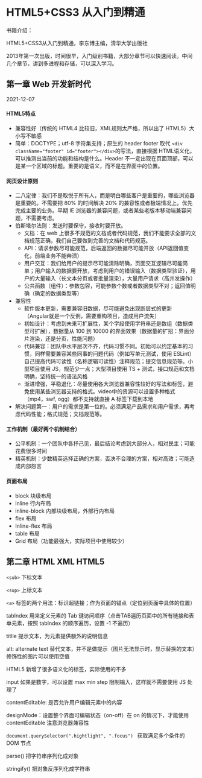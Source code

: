 # HTML5+CSS3 从入门到精通

书籍介绍：

HTML5+CSS3从入门到精通，李东博主编，清华大学出版社

2013年第一次出版，时间很早，入门级别书籍，大部分章节可以快速阅读。中间几个章节，讲到多进程和存储，可以深入学习。



## 第一章 Web 开发新时代

2021-12-07

#### HTML5特点

- 兼容性好（传统的 HTML4 比较旧，XML规则太严格，所以出了 HTML5）大小写不敏感
- 简单：DOCTYPE；utf-8 字符集支持；原生的 header footer 取代 `<div className="footer" id="footer"></div>`的写法，直接根据 HTML语义化，可以推测出当前的功能和结构是什么。Header 不一定出现在页面顶部，可以是某一个区域的标题。重要的是语义，而不是在界面中的位置。

#### 网页设计原则

- 二八定律：我们不是取悦于所有人，而是明白哪些客户是重要的，哪些浏览器是重要的。不需要把 80% 的时间解决 20% 的兼容性或者极端情况上。优先完成主要的业务。早期 IE 浏览器的兼容问题，或者某些老版本移动端兼容问题，不需要考虑。
- 伯斯塔尔法则：发送时要保守，接收时要开放。
  - 文档：在 web 上很多不规范的文档或者代码规范，我们不能要求全部的文档规范正确，我们自己要做到完善的文档和代码规范。
  - API：请求参数尽可能规范，后端返回的数据尽可能开放（API返回值变化，前端业务不能奔溃）
  - 用户交互：我们给用户的提示尽可能清除明确，页面交互逻辑尽可能简单；用户输入的数据要开放，考虑到用户的错误输入（数据类型验证），用户的大量输入（长文本分页或者批量渲染），大量用户请求（高并发操作）
  - 公共函数（组件）：参数包容，可能参数个数或者数据类型不对；返回值明确（确定的数据类型等）
- 兼容性
  - 软件版本更新，需要兼容旧数据，尽可能避免出现断层式的更新（Angular就是一个反例，需要重构项目，造成用户流失）
  - 初始设计：考虑到未来可扩展性，某个字段使用字符串还是数组（数据类型可扩展），数据量从 100 到 10000 的界面效果（数据量的扩招：界面分片渲染，还是分页，性能问题）
  - 代码兼容：团队中水平层次不齐，代码习惯不同。初始可以约定基本的习惯，同样需要兼容某些同事的问题代码（例如写单元测试，使用 ESLint）自己提高代码可读性（名称逻辑可读性）注释规范；提交信息规范等。小型项目使用 JS，规范少一点；大型项目使用 TS + 测试，接口规范和文档明确，坚持统一的语法风格
  - 渐进增强，平稳退化：尽量使用各大浏览器兼容性较好的写法和标签，避免使用某些浏览器支持的格式。video中的资源可以设置多种格式（mp4，swf, ogg）都不支持就直接 A 标签下载到本地
- 解决问题第一：用户的需求是第一位的。必须满足产品需求和用户需求，再考虑代码性能；格式规范；文档规范等。

#### 工作机制（最好两个机制结合）

- 公平机制：一个团队中各抒己见，最后结论考虑到大部分人，相对民主；可能花费很多时间
- 精英机制：少数精英选择正确的方案，否决不合理的方案，相对高效；可能造成内部怨言

#### 页面布局

- block 块级布局
- inline 行内布局
- inline-block 内部块级布局，外部行内布局
- flex 布局
- Inline-flex 布局
- table 布局
- Grid 布局（功能最强大，实际项目中使用较少）

## 第二章 HTML XML HTML5

`<sub>` 下标文本

`<sup>` 上标文本

`<a>` 标签的两个用法：标识超链接；作为页面的锚点（定位到页面中具体的位置）

tabIndex 用来定义元素的 Tab 键访问顺序（点击TAB遍历页面中的所有链接和表单元素，按照 tabIndex 的顺序遍历，设置 -1 不遍历）

titlle 提示文本，为元素提供额外的说明信息

alt: alternate text 替代文本，并不是做提示（图片无法显示时，显示替换的文本）修饰性的图片可以使用空值

HTML5 新增了很多语义化的标签，实际使用的不多

input 如果是数字，可以设置 max min step 限制输入，这样就不需要使用 JS 处理了

contentEditable: 是否允许用户编辑元素中的内容

designMode：设置整个界面可编辑状态（on-off）在 on 的情况下，才能使用 contentEditable 注意浏览器兼容性

`document.querySelector(".hightlight", ".focus") ` 获取满足多个条件的 DOM 节点

parse() 把字符串序列化成对象

stringify() 把对象反序列化成字符串
